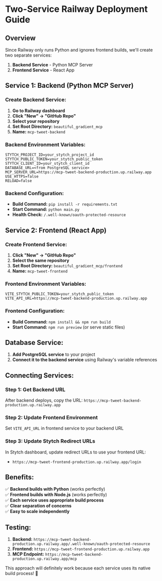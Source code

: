 # Two-Service Railway Deployment Guide

## Overview
Since Railway only runs Python and ignores frontend builds, we'll create two separate services:
1. **Backend Service** - Python MCP Server
2. **Frontend Service** - React App

## Service 1: Backend (Python MCP Server)

### Create Backend Service:
1. **Go to Railway dashboard**
2. **Click "New" → "GitHub Repo"**
3. **Select your repository**
4. **Set Root Directory:** `beautiful_gradient_mcp`
5. **Name:** `mcp-tweet-backend`

### Backend Environment Variables:
```
STYTCH_PROJECT_ID=your_stytch_project_id
STYTCH_PUBLIC_TOKEN=your_stytch_public_token
STYTCH_CLIENT_ID=your_stytch_client_id
DATABASE_URL=<from PostgreSQL service>
MCP_SERVER_URL=https://mcp-tweet-backend-production.up.railway.app
USE_HTTPS=false
RELOAD=false
```

### Backend Configuration:
- **Build Command:** `pip install -r requirements.txt`
- **Start Command:** `python main.py`
- **Health Check:** `/.well-known/oauth-protected-resource`

## Service 2: Frontend (React App)

### Create Frontend Service:
1. **Click "New" → "GitHub Repo"**
2. **Select the same repository**
3. **Set Root Directory:** `beautiful_gradient_mcp/frontend`
4. **Name:** `mcp-tweet-frontend`

### Frontend Environment Variables:
```
VITE_STYTCH_PUBLIC_TOKEN=your_stytch_public_token
VITE_API_URL=https://mcp-tweet-backend-production.up.railway.app
```

### Frontend Configuration:
- **Build Command:** `npm install && npm run build`
- **Start Command:** `npm run preview` (or serve static files)

## Database Service:
1. **Add PostgreSQL service** to your project
2. **Connect it to the backend service** using Railway's variable references

## Connecting Services:

### Step 1: Get Backend URL
After backend deploys, copy the URL: `https://mcp-tweet-backend-production.up.railway.app`

### Step 2: Update Frontend Environment
Set `VITE_API_URL` in frontend service to your backend URL

### Step 3: Update Stytch Redirect URLs
In Stytch dashboard, update redirect URLs to use your frontend URL:
- `https://mcp-tweet-frontend-production.up.railway.app/login`

## Benefits:
✅ **Backend builds with Python** (works perfectly)  
✅ **Frontend builds with Node.js** (works perfectly)  
✅ **Each service uses appropriate build process**  
✅ **Clear separation of concerns**  
✅ **Easy to scale independently**

## Testing:
1. **Backend:** `https://mcp-tweet-backend-production.up.railway.app/.well-known/oauth-protected-resource`
2. **Frontend:** `https://mcp-tweet-frontend-production.up.railway.app`
3. **MCP Endpoint:** `https://mcp-tweet-backend-production.up.railway.app/mcp`

This approach will definitely work because each service uses its native build process! 🎯
